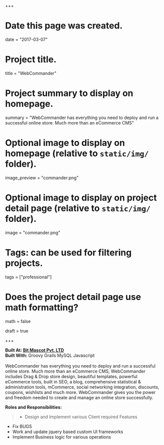 +++
# Date this page was created.
date = "2017-03-07"

# Project title.
title = "WebCommander"

# Project summary to display on homepage.
summary = "WebCommander has everything you need to deploy and run a successful online store. Much more than an eCommerce CMS"

# Optional image to display on homepage (relative to `static/img/` folder).
image_preview = "commander.png"

# Optional image to display on project detail page (relative to `static/img/` folder).
image = "commander.png"

# Tags: can be used for filtering projects.
tags = ["professional"]

# Does the project detail page use math formatting?
math = false

draft = true

+++
<div class="row">
<div class="col-xs-12 col-md-7">
<b>Built At: <a href=http://www.bitmascot.com/>Bit Mascot Pvt. LTD</a></b><br>
    <div class="skills-tech-project">
      <b>Built With: </b>
      <span>Groovy</span>
      <span>Grails</span>
      <span>MySQL</span>
      <span>Javascript</span>
    </div>
</div>
<div class="col-xs-12 col-md-5">
    <a href="http://www.webcommander.com/" target="_blank">
        <i class="fa fa-external-link-square big-icon"></i>
    </a>
</div>
</div>

<br>
WebCommander has everything you need to deploy and run a successful online store. Much more than an eCommerce CMS, WebCommander includes Drag & Drop store design, beautiful templates, powerful eCommerce tools, built in SEO, a blog, comprehensive statistical & administration tools, mCommerce, social networking integration, discounts, coupons, wishlists and much more. WebCommander gives you the power and freedom needed to create and manage an online store successfully.

**Roles and Responsibilities:**

> - Design and Implement various Client required Features
- Fix BUGS
- Work and update jquery based custom UI frameworks
- Implement Business logic for various operations